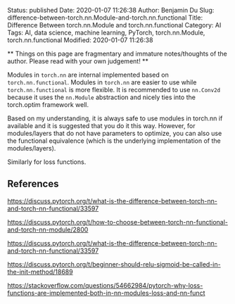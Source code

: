 Status: published
Date: 2020-01-07 11:26:38
Author: Benjamin Du
Slug: difference-between-torch.nn.Module-and-torch.nn.functional
Title: Difference Between torch.nn.Module and torch.nn.functional
Category: AI
Tags: AI, data science, machine learning, PyTorch, torch.nn.Module, torch.nn.functional
Modified: 2020-01-07 11:26:38

**
Things on this page are fragmentary and immature notes/thoughts of the author.
Please read with your own judgement!
**


Modules in `torch.nn` are internal implemented based on `torch.nn.functional`.
Modules in `torch.nn` are easier to use while `torch.nn.functional` is more flexible.
It is recommended to use `nn.Conv2d` because it uses the `nn.Module` abstraction 
and nicely ties into the torch.optim framework well.

Based on my understanding,
it is always safe to use modules in torch.nn if available
and it is suggested that you do it this way.
However, 
for modules/layers that do not have parameters to optimize, 
you can also use the functional equivalence (which is the underlying implementation of the modules/layers).


Similarly for loss functions.

## References

https://discuss.pytorch.org/t/what-is-the-difference-between-torch-nn-and-torch-nn-functional/33597

https://discuss.pytorch.org/t/how-to-choose-between-torch-nn-functional-and-torch-nn-module/2800

https://discuss.pytorch.org/t/what-is-the-difference-between-torch-nn-and-torch-nn-functional/33597

https://discuss.pytorch.org/t/beginner-should-relu-sigmoid-be-called-in-the-init-method/18689

https://stackoverflow.com/questions/54662984/pytorch-why-loss-functions-are-implemented-both-in-nn-modules-loss-and-nn-funct
